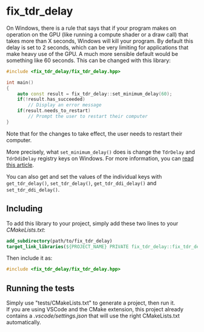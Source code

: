 # fix_tdr_delay

On Windows, there is a rule that says that if your program makes on operation on the GPU (like running a compute shader or a draw call) that takes more than X seconds, Windows will kill your program. By default this delay is set to 2 seconds, which can be very limiting for applications that make heavy use of the GPU. A much more sensible default would be something like 60 seconds. This can be changed with this library:

```cpp
#include <fix_tdr_delay/fix_tdr_delay.hpp>

int main()
{
    auto const result = fix_tdr_delay::set_minimum_delay(60);
    if(!result.has_succeeded)
        // Display an error message
    if(result.needs_to_restart)
        // Prompt the user to restart their computer
}
```

Note that for the changes to take effect, the user needs to restart their computer.

More precisely, what `set_minimum_delay()` does is change the `TdrDelay` and `TdrDdiDelay` registry keys on Windows. For more information, you can [read this article](https://helpx.adobe.com/substance-3d-painter/technical-support/technical-issues/gpu-issues/gpu-drivers-crash-with-long-computations-tdr-crash.html).

You can also get and set the values of the individual keys with `get_tdr_delay()`, `set_tdr_delay()`, `get_tdr_ddi_delay()` and `set_tdr_ddi_delay()`.

## Including

To add this library to your project, simply add these two lines to your *CMakeLists.txt*:
```cmake
add_subdirectory(path/to/fix_tdr_delay)
target_link_libraries(${PROJECT_NAME} PRIVATE fix_tdr_delay::fix_tdr_delay)
```

Then include it as:
```cpp
#include <fix_tdr_delay/fix_tdr_delay.hpp>
```

## Running the tests

Simply use "tests/CMakeLists.txt" to generate a project, then run it.<br/>
If you are using VSCode and the CMake extension, this project already contains a *.vscode/settings.json* that will use the right CMakeLists.txt automatically.

